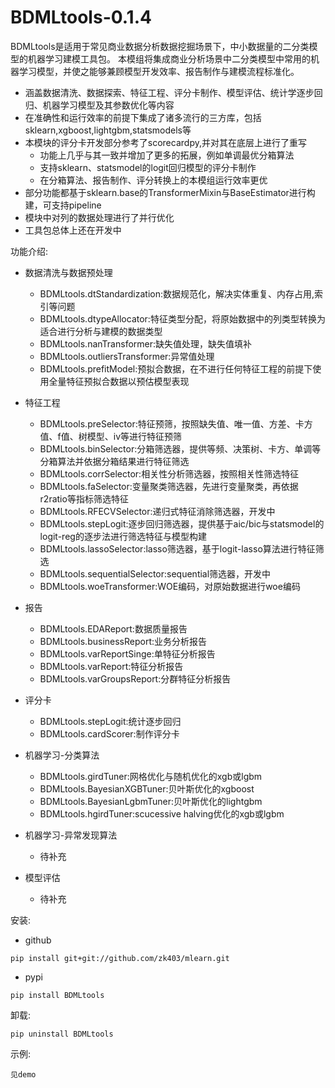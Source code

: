 # BDMLtools-0.1.4

BDMLtools是适用于常见商业数据分析数据挖掘场景下，中小数据量的二分类模型的机器学习建模工具包。
本模组将集成商业分析场景中二分类模型中常用的机器学习模型，并使之能够兼顾模型开发效率、报告制作与建模流程标准化。

+ 涵盖数据清洗、数据探索、特征工程、评分卡制作、模型评估、统计学逐步回归、机器学习模型及其参数优化等内容
+ 在准确性和运行效率的前提下集成了诸多流行的三方库，包括sklearn,xgboost,lightgbm,statsmodels等
+ 本模块的评分卡开发部分参考了scorecardpy,并对其在底层上进行了重写
    - 功能上几乎与其一致并增加了更多的拓展，例如单调最优分箱算法
    - 支持sklearn、statsmodel的logit回归模型的评分卡制作
    - 在分箱算法、报告制作、评分转换上的本模组运行效率更优  
+ 部分功能都基于sklearn.base的TransformerMixin与BaseEstimator进行构建，可支持pipeline
+ 模块中对列的数据处理进行了并行优化
+ 工具包总体上还在开发中

功能介绍:

+ 数据清洗与数据预处理

    - BDMLtools.dtStandardization:数据规范化，解决实体重复、内存占用,索引等问题
    - BDMLtools.dtypeAllocator:特征类型分配，将原始数据中的列类型转换为适合进行分析与建模的数据类型
    - BDMLtools.nanTransformer:缺失值处理，缺失值填补
    - BDMLtools.outliersTransformer:异常值处理
    - BDMLtools.prefitModel:预拟合数据，在不进行任何特征工程的前提下使用全量特征预拟合数据以预估模型表现

+ 特征工程

    - BDMLtools.preSelector:特征预筛，按照缺失值、唯一值、方差、卡方值、f值、树模型、iv等进行特征预筛
    - BDMLtools.binSelector:分箱筛选器，提供等频、决策树、卡方、单调等分箱算法并依据分箱结果进行特征筛选
    - BDMLtools.corrSelector:相关性分析筛选器，按照相关性筛选特征
    - BDMLtools.faSelector:变量聚类筛选器，先进行变量聚类，再依据r2ratio等指标筛选特征
    - BDMLtools.RFECVSelector:递归式特征消除筛选器，开发中
    - BDMLtools.stepLogit:逐步回归筛选器，提供基于aic/bic与statsmodel的logit-reg的逐步法进行筛选特征与模型构建
    - BDMLtools.lassoSelector:lasso筛选器，基于logit-lasso算法进行特征筛选
    - BDMLtools.sequentialSelector:sequential筛选器，开发中
    - BDMLtools.woeTransformer:WOE编码，对原始数据进行woe编码
    
+ 报告

    - BDMLtools.EDAReport:数据质量报告
    - BDMLtools.businessReport:业务分析报告   
    - BDMLtools.varReportSinge:单特征分析报告 
    - BDMLtools.varReport:特征分析报告
    - BDMLtools.varGroupsReport:分群特征分析报告

+ 评分卡
    - BDMLtools.stepLogit:统计逐步回归
    - BDMLtools.cardScorer:制作评分卡

+ 机器学习-分类算法
    - BDMLtools.girdTuner:网格优化与随机优化的xgb或lgbm
    - BDMLtools.BayesianXGBTuner:贝叶斯优化的xgboost
    - BDMLtools.BayesianLgbmTuner:贝叶斯优化的lightgbm
    - BDMLtools.hgirdTuner:scucessive halving优化的xgb或lgbm

+ 机器学习-异常发现算法
    - 待补充
    
    
+ 模型评估 

    - 待补充   
    
安装: 

+ github

```
pip install git+git://github.com/zk403/mlearn.git
```

+ pypi

```
pip install BDMLtools
```

卸载: 

```
pip uninstall BDMLtools
```

示例:

```
见demo
```





